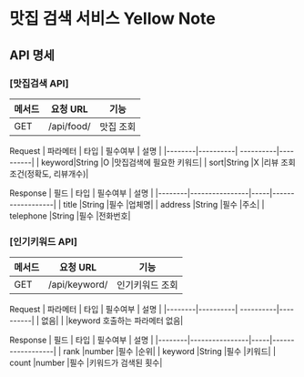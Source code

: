 # 맛집 검색 서비스 Yellow Note


## API 명세
### [맛집검색 API]
| 메서드 | 요청 URL | 기능 |
|--------|-----------------| -----------|
| GET    |/api/food/     | 맛집 조회   |

Request
| 파라메터 | 타입 | 필수여부 | 설명 |
|--------|----------| ----------|----------|
| keyword|String    |O          |맛집검색에 필요한 키워드|
| sort|String    |X          |리뷰 조회조건(정확도, 리뷰개수)|

Response
| 필드 | 타입 | 필수여부 | 설명 |
|--------|----------------|-----|------------------|
| title  |String    |필수  |업체명|
| address |String   |필수  |주소|
| telephone |String |필수  |전화번호|


### [인기키워드 API]
| 메서드 | 요청 URL | 기능 |
|--------|-----------------| -----------|
| GET    |/api/keyword/     | 인기키워드 조회   |

Request
| 파라메터 | 타입 | 필수여부 | 설명 |
|--------|----------| ----------|----------|
| 없음|    |          |keyword 호출하는 파라메터 없음|


Response
| 필드 | 타입 | 필수여부 | 설명 |
|--------|----------------|-----|------------------|
| rank  |number    |필수  |순위|
| keyword |String   |필수  |키워드|
| count |number   |필수  |키워드가 검색된 횟수|























